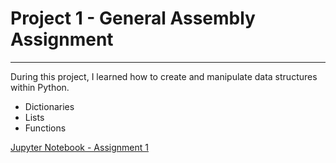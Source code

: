 # Project 1 - General Assembly Assignment

- - - - 

During this project, I learned how to create and manipulate data structures within Python.

* Dictionaries
* Lists
* Functions

[Jupyter Notebook - Assignment 1](#Project_1_General_Assembly.ipynb)

